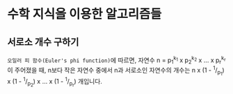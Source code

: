 # 수학 지식을 이용한 알고리즘들

## 서로소 개수 구하기

`오일러 피 함수(Euler's phi function)`에 따르면, 자연수 n = p<sub>1</sub><sup>k<sub>1</sub></sup> x p<sub>2</sub><sup>k<sub>2</sub></sup> x ... x p<sub>r</sub><sup>k<sub>r</sub></sup> 이 주어졌을 때, n보다 작은 자연수 중에서 n과 서로소인 자연수의 개수는 n x (1 - <sup>1</sup>/<sub>p<sub>1</sub></sub>) x (1 - <sup>1</sup>/<sub>p<sub>2</sub></sub>) x ... x (1 - <sup>1</sup>/<sub>p<sub>r</sub></sub>) 개입니다.
